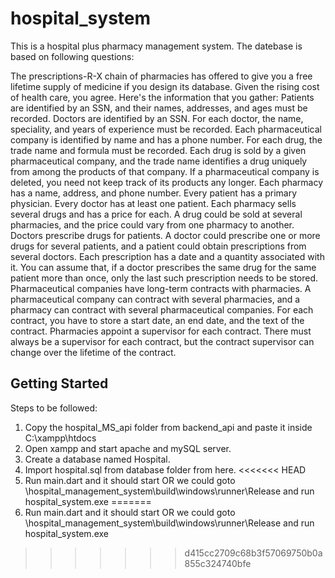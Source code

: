 # hospital_system

This is a hospital plus pharmacy management system.
The datebase is based on following questions:

The prescriptions-R-X chain of pharmacies has offered to give you a free lifetime supply of medicine if you design its database. Given the rising cost of health care, you agree. Here's the information that you gather: 
Patients are identified by an SSN, and their names, addresses, and ages must be recorded. Doctors are identified by an SSN. For each doctor, the name, speciality, and years of experience must be recorded. Each pharmaceutical company is identified by name and has a phone number. For each drug, the trade name and formula must be recorded. Each drug is sold by a given pharmaceutical company, and the trade name identifies a drug uniquely from among the products of that company. If a pharmaceutical company is deleted, you need not keep track of its products any longer. Each pharmacy has a name, address, and phone number. Every patient has a primary physician. Every doctor has at least one patient. Each pharmacy sells several drugs and has a price for each. A drug could be sold at several pharmacies, and the price could vary from one pharmacy to another. Doctors prescribe drugs for patients. A doctor could prescribe one or more drugs for several patients, and a patient could obtain prescriptions from several doctors. Each prescription has a date and a quantity associated with it. You can assume that, if a doctor prescribes the same drug for the same patient more than once, only the last such prescription needs to be stored. Pharmaceutical companies have long-term contracts with pharmacies. A pharmaceutical company can contract with several pharmacies, and a pharmacy can contract with several pharmaceutical companies. For each contract, you have to store a start date, an end date, and the text of the contract. Pharmacies appoint a supervisor for each contract. There must always be a supervisor for each contract, but the contract supervisor can change over the lifetime of the contract. 


## Getting Started

Steps to be followed:

1. Copy the hospital_MS_api folder from backend_api and paste it inside C:\xampp\htdocs
2. Open xampp and start apache and mySQL server.
3. Create a database named Hospital.
4. Import hospital.sql from database folder from here.
<<<<<<< HEAD
5. Run main.dart and it should start OR we could goto \hospital_management_system\build\windows\runner\Release and run hospital_system.exe
=======
5. Run main.dart and it should start OR we could goto \hospital_management_system\build\windows\runner\Release and run hospital_system.exe
>>>>>>> d415cc2709c68b3f57069750b0a855c324740bfe

